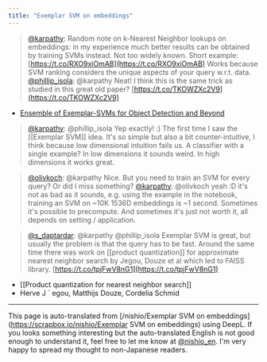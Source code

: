 ```yaml
---
title: "Exemplar SVM on embeddings"
---
```


> [@karpathy](https://twitter.com/karpathy/status/1647025230546886658?s=20): Random note on k-Nearest Neighbor lookups on embeddings: in my experience much better results can be obtained by training SVMs instead. Not too widely known.
> Short example:
> [https://t.co/RXO9xiOmAB](https://t.co/RXO9xiOmAB)
> Works because SVM ranking considers the unique aspects of your query w.r.t. data.
> [@phillip_isola](https://twitter.com/phillip_isola/status/1647053079487959046?s=20): @karpathy Neat! I think this is the same trick as studied in this great old paper? [https://t.co/TKOWZXc2V9](https://t.co/TKOWZXc2V9)
- [Ensemble of Exemplar-SVMs for Object Detection and Beyond](https://www.cs.cmu.edu/~tmalisie/projects/iccv11/)
> [@karpathy](https://twitter.com/karpathy/status/1647054838658924546?s=20): @phillip_isola Yep exactly! :) The first time I saw the [[Exemplar SVM]] idea. It's so simple but also a bit counter-intuitive, I think because low dimensional intuition fails us. A classifier with a single example? In low dimensions it sounds weird. In high dimensions it works great.


> [@olivkoch](https://twitter.com/olivkoch/status/1647213933646815234?s=20): @karpathy Nice. But you need to train an SVM for every query? Or did I miss something?
> [@karpathy](https://twitter.com/karpathy/status/1647278292490387456?s=20): @olivkoch yeah :D it's not as bad as it sounds, e.g. using the example in the notebook, training an SVM on ~10K 1536D embeddings is ~1 second. Sometimes it's possible to precompute. And sometimes it's just not worth it, all depends on setting / application.

> [@s_daptardar](https://twitter.com/s_daptardar/status/1647268625877962752): @karpathy @phillip_isola Exemplar SVM is great, but usually the problem is that the query has to be fast. Around the same time there was work on [[product quantization]] for approximate nearest neighbor search by Jegou, Douze et al which led to FAISS library. [https://t.co/tpjFwV8nG1](https://t.co/tpjFwV8nG1)
- [[Product quantization for nearest neighbor search]]
- Herve J ´ egou, Matthijs Douze, Cordelia Schmid

---
This page is auto-translated from [/nishio/Exemplar SVM on embeddings](https://scrapbox.io/nishio/Exemplar SVM on embeddings) using DeepL. If you looks something interesting but the auto-translated English is not good enough to understand it, feel free to let me know at [@nishio_en](https://twitter.com/nishio_en). I'm very happy to spread my thought to non-Japanese readers.